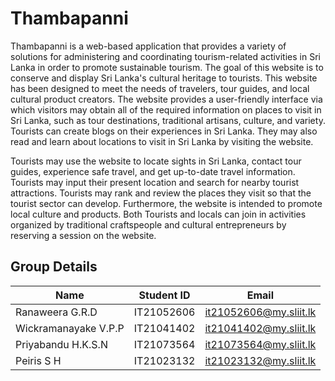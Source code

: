 # Thambapanni

Thambapanni is a web-based application that provides a variety of solutions for administering and coordinating tourism-related activities in Sri Lanka in order to promote sustainable tourism. The goal of this website is to conserve and display Sri Lanka's cultural heritage to tourists. This website has been designed to meet the needs of travelers, tour guides, and local cultural product creators. The website provides a user-friendly interface via which visitors may obtain all of the required information on places to visit in Sri Lanka, such as tour destinations, traditional artisans, culture, and variety. Tourists can create blogs on their experiences in Sri Lanka. They may also read and learn about locations to visit in Sri Lanka by visiting the website.

Tourists may use the website to locate sights in Sri Lanka, contact tour guides, experience safe travel, and get up-to-date travel information. Tourists may input their present location and search for nearby tourist attractions. Tourists may rank and review the places they visit so that the tourist sector can develop. Furthermore, the website is intended to promote local culture and products. Both Tourists and locals can join in activities organized by traditional craftspeople and cultural entrepreneurs by reserving a session on the website.

## Group Details

| Name          | Student ID    | Email         |
| ------------- | ------------- | ------------- |
| Ranaweera G.R.D | IT21052606  | it21052606@my.sliit.lk |
| Wickramanayake V.P.P  | IT21041402  | it21041402@my.sliit.lk  |
| Priyabandu H.K.S.N  | IT21073564  | it21073564@my.sliit.lk  |
| Peiris S H  | IT21023132  | it21023132@my.sliit.lk |
